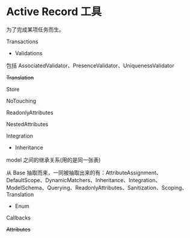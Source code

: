 # Active Record 工具

为了完成某项任务而生。

Transactions

- Validations

包括 AssociatedValidator、PresenceValidator、UniquenessValidator

~~Translation~~

Store

NoTouching

ReadonlyAttributes

NestedAttributes

Integration

- Inheritance

model 之间的继承关系(用的是同一张表)

从 Base 抽取而来，一同被抽取出来的有：AttributeAssignment、DefaultScope、DynamicMatchers、Inheritance、Integration、ModelSchema、Querying、ReadonlyAttributes、Sanitization、Scoping、Translation

- Enum

Callbacks

~~Attributes~~

